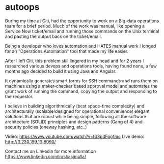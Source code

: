 # autoops

During my time at Citi, had the opportunity to work on a Big-data operations team for a brief period. Much of the work was manual, like opening a Service Now ticket/email and running those commands on the Unix terminal and pasting the output back on the ticket/email.

Being a developer who loves automation and HATES manual work I longed for an "Operations Automation" tool that made my life easier.

After I left Citi, this problem still lingered in my head and for 2 years I researched various devops and operations tools, having found none, a few months ago decided to build it using Java and Angular. 

It dynamically generates smart forms for SSH commands and runs them on machines using a maker-checker based approval model and automates the grunt work of running the command, copying the output and responding to the requestor.

I believe in building algorithmically (best space-time complexity) and architecturally (scalable/designed for operational convenience) elegant solutions that are robust while being simple, following all the software architecture (SOLID) principles and design patterns (Gang of 4) and security policies (oneway hashing, etc..)

Video: https://www.youtube.com/watch?v=t63pdFpg1mc
Live demo: http://3.230.199.13:8090/ 


Contact me on Linkedin for more information
https://www.linkedin.com/in/skasimalla/
